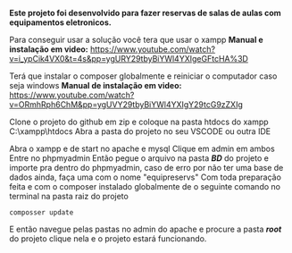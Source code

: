 **Este projeto foi desenvolvido para fazer reservas de salas de aulas com equipamentos eletronicos.**

Para conseguir usar a solução você tera que usar o xampp
**Manual e instalação em video:** https://www.youtube.com/watch?v=i_ypCik4VX0&t=4s&pp=ygURY29tbyBiYWl4YXIgeGFtcHA%3D


Terá que instalar o composer globalmente e reiniciar o computador caso seja windows 
**Manual de instalação em video:** https://www.youtube.com/watch?v=ORmhRph6ChM&pp=ygUVY29tbyBiYWl4YXIgY29tcG9zZXIg


Clone o projeto do github em zip e coloque na pasta htdocs do xampp C:\xampp\htdocs
Abra a pasta do projeto no seu VSCODE ou outra IDE

Abra o xampp e de start no apache e mysql
Clique em admin em ambos
Entre no phpmyadmin 
Então pegue o arquivo na pasta ***BD*** do projeto e importe pra dentro do phpmyadmin, caso de erro por não ter uma base de dados ainda, faça uma com o nome "equipreservs"
Com toda preparação feita e com o composer instalado globalmente de o seguinte comando no terminal na pasta raiz do projeto
```
composser update
```
E então navegue pelas pastas no admin do apache e procure a pasta ***root*** do projeto clique nela e o projeto estará funcionando. 
